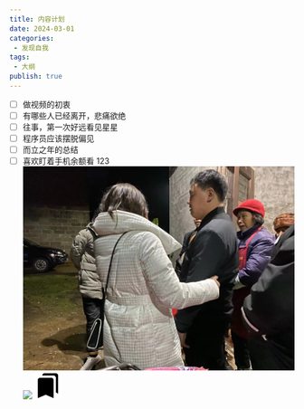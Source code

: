 ```yaml
---
title: 内容计划
date: 2024-03-01
categories:
 - 发现自我
tags:
 - 大纲
publish: true
---
```


- [ ] 做视频的初衷
- [ ] 有哪些人已经离开，悲痛欲绝
- [ ] 往事，第一次好远看见星星
- [ ] 程序员应该摆脱偏见
- [ ] 而立之年的总结
- [ ] 喜欢盯着手机余额看
123
![](/images/202203272323544.jpg)
![](/images/screenshot.png)
![](/images/tag.svg)
